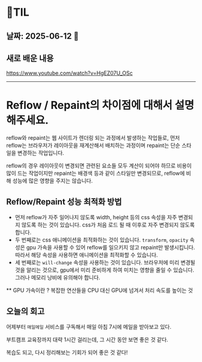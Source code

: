 # 🧾TIL

## 날짜: 2025-06-12 🎨

## 새로 배운 내용

https://www.youtube.com/watch?v=HgEZ07U_OSc

---

# Reflow / Repaint의 차이점에 대해서 설명해주세요.

reflow와 repaint는 웹 사이트가 렌더링 되는 과정에서 발생하는 작업들로, 먼저 reflow는 브라우저가 레이아웃을 재계산해서 배치하는 과정이며 repaint는 단순 스타일을 변경하는 작업입니다.

reflow의 경우 레이아웃이 변경되면 관련된 요소들 모두 계산이 되어야 하므로 비용이 많이 드는 작업이지만 repaint는 배경색 등과 같이 스타일만 변경되므로, reflow에 비해 성능에 많은 영향을 주지는 않습니다.

## Reflow/Repaint 성능 최적화 방법

- 먼저 reflow가 자주 일어나지 않도록 width, height 등의 css 속성을 자주 변경되지 않도록 하는 것이 있습니다. css가 처음 로드 될 때 이후로 자주 변경되지 않도록 합니다.
- 두 번째로는 css 애니메이션을 최적화하는 것이 있습니다. `transform`, `opacity` 속성은 gpu 가속을 사용할 수 있어 reflow를 일으키지 않고 repaint만 발생시킵니다. 따라서 해당 속성을 사용하면 애니메이션을 최적화할 수 있습니다.
- 세 번째로는 `will-change` 속성을 사용하는 것이 있습니다. 브라우저에 미리 변경될 것을 알리는 것으로, gpu에서 미리 준비하게 하여 미치는 영향을 줄일 수 있습니다. 그러나 메모리 낭비에 유의해야 합니다.

\*\* GPU 가속이란 ? 복잡한 연산들을 CPU 대신 GPU에 넘겨서 처리 속도를 높이는 것

## 오늘의 회고

어제부터 `매일메일` 서비스를 구독해서 매일 아침 7시에 메일을 받아보고 있다.

부트캠프 교육장까지 대략 1시간 걸리는데, 그 시간 동안 보면 좋은 것 같다.

복습도 되고, 다시 정리해보는 기회가 되어 좋은 것 같다!

